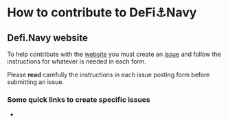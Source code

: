 # How to contribute to DeFi⚓Navy

## Defi.Navy website

To help contribute with the [website](https://defi.navy) you must create an [issue](https://github.com/DefiNavy/contributions/issues) and follow the instructions for whatever is needed in each form. 

Please **read** carefully the instructions in each issue posting form before submitting an issue.

### Some quick links to create specific issues

- 

